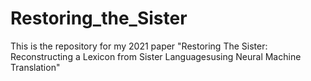 # Restoring_the_Sister
This is the repository for my 2021 paper "Restoring The Sister: Reconstructing a Lexicon from Sister Languagesusing Neural Machine Translation"

